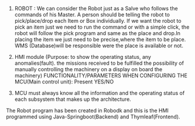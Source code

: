 1. ROBOT :
   We can consider the Robot just as a Salve who follows the commands of his Master.
A person should be telling the robot to pick/place/drop  each  Item or Box  individually.
 If we want the robot to pick an item just we need to run the command or with a simple click, the robot will follow the pick program and same as the place and drop.In placing the item we just need to be precise,where the item to be place. 
WMS (Database)will be responsible were the place is available or not. 
 
2. HMI module (Purpose: to show the operating status, any anomalies(fault).
 the missions received to be fulfilled the possibility of manually controlling the machinery on a display on board the machinery)
FUNCTIONALITY/PARAMETERS WHEN CONFIGURING THE MCU(Main control unit):
Present YES/NO 
3. MCU must always know all the information and the operating status of each subsystem that makes up the architecture.

The Robot program has been created in Robodk and this is the HMI programmed using Java-Springboot(Backend) and Thymleaf(Frontend). 
